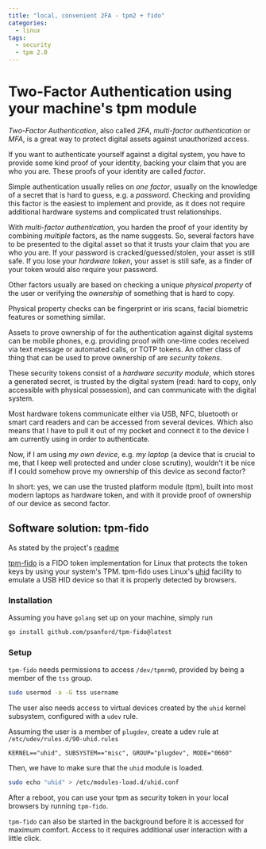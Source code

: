 ```yaml
---
title: "local, convenient 2FA - tpm2 + fido"
categories:
  - linux
tags:
  - security
  - tpm 2.0
---
```


# Two-Factor Authentication using your machine's tpm module

_Two-Factor Authentication_, also called _2FA_, _multi-factor authentication_
or _MFA_, is a great way to protect digital assets against unauthorized
access.

If you want to authenticate yourself against a digital system, you have to
provide some kind proof of your identity, backing your claim that you are who
you are. These proofs of your identity are called _factor_.

Simple authentication usually relies on _one factor_, usually on the knowledge
of a secret that is hard to guess, e.g. a _password_. Checking and providing
this factor is the easiest to implement and provide, as it does not require
additional hardware systems and complicated trust relationships.

With _multi-factor authentication_, you harden the proof of your identity by
combining _multiple_ factors, as the name suggests. So, several factors have to
be presented to the digital asset so that it trusts your claim that you are who
you are. If your password is cracked/guessed/stolen, your asset is still safe.
If you lose your _hardware token_, your asset is still safe, as a finder of
your token would also require your password.

Other factors usually are based on checking a unique _physical property_ of the
user or verifying the _ownership_ of something that is hard to copy.

Physical property checks can be fingerprint or iris scans, facial biometric
features or something similar.

Assets to prove ownership of for the authentication against digital systems can
be mobile phones, e.g. providing proof with one-time codes received via text
message or automated calls, or TOTP tokens. An other class of thing that can be
used to prove ownership of are _security tokens_.

These security tokens consist of a _hardware security module_, which stores a
generated secret, is trusted by the digital system (read: hard to copy, only
accessible with physical possession), and can communicate with the digital
system.

Most hardware tokens communicate either via USB, NFC, bluetooth or smart card
readers and can be accessed from several devices. Which also means that I have
to pull it out of my pocket and connect it to the device I am currently using
in order to authenticate.

Now, if I am using _my own device_, e.g. _my laptop_ (a device that is crucial
to me, that I keep well protected and under close scrutiny), wouldn't it be
nice if I could somehow prove my ownership of this device as second factor?

In short: yes, we can use the trusted platform module (tpm), built into most
modern laptops as hardware token, and with it provide proof of ownership of our
device as second factor.

## Software solution: tpm-fido

As stated by the project's [readme](https://github.com/psanford/tpm-fido/blob/main/Readme.md)

[tpm-fido](https://github.com/psanford/tpm-fido) is a FIDO token implementation
for Linux that protects the token keys by using your system's TPM. tpm-fido
uses Linux's [uhid](https://github.com/psanford/uhid) facility to emulate a USB
HID device so that it is properly detected by browsers.

### Installation

Assuming you have `golang` set up on your machine, simply run

```bash
go install github.com/psanford/tpm-fido@latest
```

### Setup

`tpm-fido` needs permissions to access `/dev/tpmrm0`, provided by being a
member of the `tss` group.

```bash
sudo usermod -a -G tss username
```

The user also needs access to virtual devices created by the `uhid` kernel
subsystem, configured with a `udev` rule.

Assuming the user is a member of `plugdev`, create a udev rule at
`/etc/udev/rules.d/90-uhid.rules`

```text
KERNEL=="uhid", SUBSYSTEM=="misc", GROUP="plugdev", MODE="0660"
```

Then, we have to make sure that the `uhid` module is loaded.

```bash
sudo echo "uhid" > /etc/modules-load.d/uhid.conf
```

After a reboot, you can use your tpm as security token in your local browsers
by running `tpm-fido`.

`tpm-fido` can also be started in the background before it is accessed for
maximum comfort. Access to it requires additional user interaction with a little
click.

